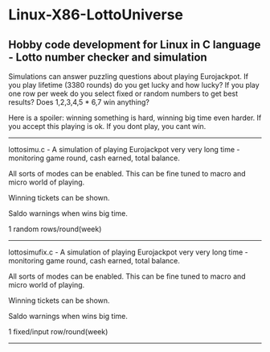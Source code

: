 # Linux-X86-LottoUniverse
Hobby code development for Linux in C language - Lotto number checker and simulation
---------------------------------------------------------------------------------------------------------------
Simulations can answer puzzling questions about playing Eurojackpot. If you play lifetime (3380 rounds) do you get lucky and how lucky? If you play one row per week do you select fixed or random numbers to get best results? Does 1,2,3,4,5 * 6,7 win anything?

Here is a spoiler: winning something is hard, winning big time even harder. If you accept this playing is ok. If you dont play, you cant win.

---------------------------------------------------------------------------------------------------------------

lottosimu.c - A simulation of playing Eurojackpot very very long time - monitoring game round, cash earned, total balance.

All sorts of modes can be enabled. This can be fine tuned to macro and micro world of playing. 

Winning tickets can be shown.

Saldo warnings when wins big time.

1 random rows/round(week)

---------------------------------------------------------------------------------------------------------------

lottosimufix.c - A simulation of playing Eurojackpot very very long time - monitoring game round, cash earned, total balance.

All sorts of modes can be enabled. This can be fine tuned to macro and micro world of playing.

Winning tickets can be shown.

Saldo warnings when wins big time.

1 fixed/input row/round(week)

---------------------------------------------------------------------------------------------------------------
